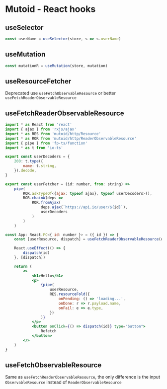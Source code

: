# Mutoid - React hooks

## useSelector

```typescript
const userName = useSelector(store, s => s.userName)
```

## useMutation

```typescript
const mutationR = useMutation(store, mutation)
```

## useResourceFetcher

Deprecated use `useFetchObservableResource` or better `useFetchReaderObservableResource`

## useFetchReaderObservableResource

```jsx
import * as React from 'react'
import { ajax } from 'rxjs/ajax'
import * as RES from 'mutoid/http/Resource'
import * as ROR from 'mutoid/http/ReaderObservableResource'
import { pipe } from 'fp-ts/function'
import * as t from 'io-ts'

export const userDecoders = {
    200: t.type({
        name: t.string,
    }).decode,
}

export const userFetcher = (id: number, from: string) =>
    pipe(
        ROR.askTypeOf<{ajax: typeof ajax}, typeof userDecoders>(),
        ROR.chainW(deps =>
            ROR.fromAjax(
                deps.ajax(`https://api.io/user/${id}`),
                userDecoders
            )
        )
    )

const App: React.FC<{ id: number }> = ({ id }) => {
    const [userResource, dispatch] = useFetchReaderObservableResource(userFetcher, { ajax })

    React.useEffect(() => {
        dispatch(id)
    }, [dispatch])

    return (
        <>
            <h1>Hello</h1>
            <p>
                {pipe(
                    userResource,
                    RES.resourceFold({
                        onPending: () => 'loading...',
                        onDone: r => r.payload.name,
                        onFail: e => e.type,
                    })
                )}
            </p>
            <button onClick={() => dispatch(id)} type="button">
                Refetch
            </button>
        </>
    )
}
```

## useFetchObservableResource

Same as `useFetchReaderObservableResource`, the only difference is the input `ObservableResource` instead of `ReaderObservableResource`
